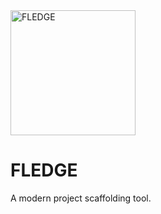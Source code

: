 <img src="https://unpkg.com/fledge@latest/docs/fledge.png" alt="FLEDGE" width="auto" height="200px">

# FLEDGE

A modern project scaffolding tool.

